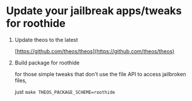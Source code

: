 # Update your jailbreak apps/tweaks for roothide
 
 1. Update theos to the latest

    [https://github.com/theos/theos](https://github.com/theos/theos)

 3. Build package for roothide


    for those simple tweaks that don't use the file API to access jailbroken files,

    just ```make THEOS_PACKAGE_SCHEME=roothide```
